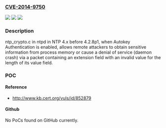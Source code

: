### [CVE-2014-9750](https://cve.mitre.org/cgi-bin/cvename.cgi?name=CVE-2014-9750)
![](https://img.shields.io/static/v1?label=Product&message=n%2Fa&color=blue)
![](https://img.shields.io/static/v1?label=Version&message=n%2Fa&color=blue)
![](https://img.shields.io/static/v1?label=Vulnerability&message=n%2Fa&color=brighgreen)

### Description

ntp_crypto.c in ntpd in NTP 4.x before 4.2.8p1, when Autokey Authentication is enabled, allows remote attackers to obtain sensitive information from process memory or cause a denial of service (daemon crash) via a packet containing an extension field with an invalid value for the length of its value field.

### POC

#### Reference
- http://www.kb.cert.org/vuls/id/852879

#### Github
No PoCs found on GitHub currently.

